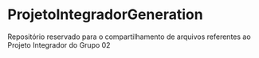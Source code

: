 # ProjetoIntegradorGeneration
Repositório reservado para o compartilhamento de arquivos referentes ao Projeto Integrador do Grupo 02 
